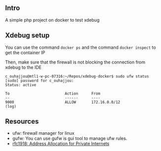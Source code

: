 ## Intro

A simple php project on docker to test xdebug

## Xdebug setup

You can use the command ```docker ps``` and the command ```docker inspect``` to get the container IP

Then, make sure that the firewall is not blocking the connection from xdebug to the IDE

    c_ouhajjou@mtl1-w-pc-07316:~/Repos/xdebug-docker$ sudo ufw status
    [sudo] password for c_ouhajjou: 
    Status: active

    To                         Action      From
    --                         ------      ----
    9000                       ALLOW       172.16.0.0/12              (log)

## Resources
- ufw: firewall manager for linux
- gufw: You can use gufw is gui tool to manage ufw rules.
- [rfc1918: Address Allocation for Private Internets](https://tools.ietf.org/html/rfc1918)

